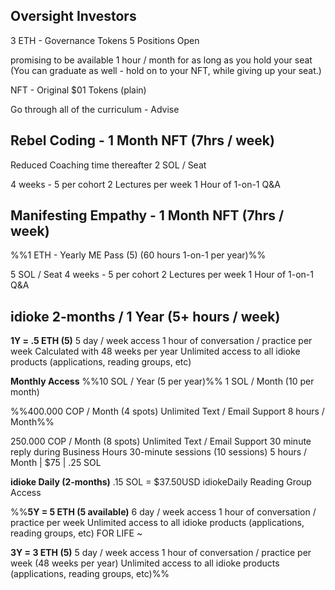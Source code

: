 ## Oversight Investors
3 ETH - Governance Tokens
5 Positions Open

promising to be available 1 hour / month for as long as you hold your seat
(You can graduate as well - hold on to your NFT, while giving up your seat.)

NFT - Original $01 Tokens (plain)

Go through all of the curriculum - Advise

## Rebel Coding - 1 Month NFT (7hrs / week)
Reduced Coaching time thereafter
2 SOL / Seat

4 weeks - 5 per cohort
2 Lectures per week
1 Hour of 1-on-1 Q&A

## Manifesting Empathy - 1 Month NFT (7hrs / week)
%%1 ETH - Yearly ME Pass (5)
(60 hours 1-on-1 per year)%%

5 SOL / Seat
4 weeks - 5 per cohort
2 Lectures per week
1 Hour of 1-on-1 Q&A

## idioke 2-months  / 1 Year (5+ hours / week)

**1Y = .5 ETH (5)**
5 day / week access
1 hour of conversation / practice per week
Calculated with 48 weeks per year
Unlimited access to all idioke products
(applications, reading groups, etc)

**Monthly Access**
%%10 SOL / Year (5 per year)%%
1 SOL / Month (10 per month)

%%400.000 COP / Month (4 spots)
Unlimited Text / Email Support
8 hours / Month%%

250.000 COP / Month (8 spots)
Unlimited Text / Email Support
30 minute reply during Business Hours
30-minute sessions (10 sessions)
5 hours / Month | $75 | .25 SOL

**idioke Daily (2-months)**
.15 SOL = $37.50USD
idiokeDaily
Reading Group Access

%%**5Y = 5 ETH (5 available)**
6 day / week access
1 hour of conversation / practice per week
Unlimited access to all idioke products
(applications, reading groups, etc)
FOR LIFE ~ 

**3Y = 3 ETH (5)**
5 day / week access
1 hour of conversation / practice per week
(48 weeks per year)
Unlimited access to all idioke products
(applications, reading groups, etc)%%
